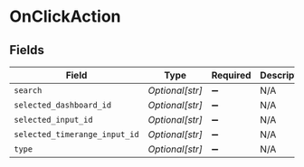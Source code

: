# OnClickAction


## Fields

| Field                         | Type                          | Required                      | Description                   |
| ----------------------------- | ----------------------------- | ----------------------------- | ----------------------------- |
| `search`                      | *Optional[str]*               | :heavy_minus_sign:            | N/A                           |
| `selected_dashboard_id`       | *Optional[str]*               | :heavy_minus_sign:            | N/A                           |
| `selected_input_id`           | *Optional[str]*               | :heavy_minus_sign:            | N/A                           |
| `selected_timerange_input_id` | *Optional[str]*               | :heavy_minus_sign:            | N/A                           |
| `type`                        | *Optional[str]*               | :heavy_minus_sign:            | N/A                           |